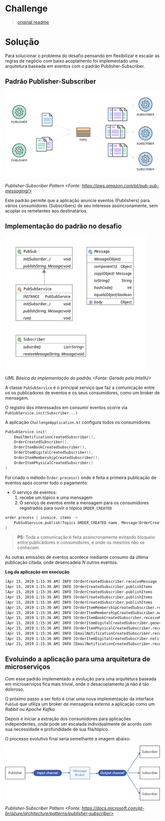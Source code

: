 # Challenge

> [original readme](./README_ORIGINAL.md)

# Solução

Para solucionar o problema do desafio pensando em flexibilizar e escalar as regras de negócio com baixo acoplamento foi implementado uma arquitetura baseada em eventos com o padrão Publisher-Subscriber.

## Padrão Publisher-Subscriber

![Publisher-Subscriber Pattern](./docs/pub-sub.png)

*Publisher-Subscriber Pattern <Fonte: https://aws.amazon.com/pt/pub-sub-messaging/>*

Este padrão permite que a aplicação anuncie eventos (Publishers) para vários consumidores (Subscribers) de seu interesse assincronamente, sem acoplar os remetentes aos destinatários.

## Implementação do padrão no desafio

![Publisher-Subscriber Pattern](./docs/uml-basic.png)

*UML Básica da implementação do padrão <Fonte: Gerado pelo IntelliJ>*

A classe `PubSubService` é o principal serviço que faz a comunicação entre os os publicadores de eventos e os seus consumidores, como um broker de mensagem.

O registro dos interessados em consumir eventos ocorre via  `PubSubService.init(Subscriber...)`

A aplicação `ChallengeApplication.kt` configura todos os consumidores:

```kotlin
PubSubService.init(
    EmailNotificationCreatedSubscriber(),
    OrderCreatedSubscriber(),
    OrderItemBookCreatedSubscriber(),
    OrderItemDigitalCreatedSubscriber(),
    OrderItemMembershipCreatedSubscriber(),
    OrderItemPhysicalCreatedSubscriber()
)
```

Foi criado o método `Order.process()` onde é feita a primeira publicação de eventos após ocorrer todo o pagamento:

- O serviço de eventos:
  1. recebe um tópico e uma mensagem
  2. O serviço de eventos emite a mensagem para os consumidores registrados para ouvir o tópico `ORDER_CREATED`

```kotlin
order.process { invoice, items ->
    PubSubService.publish(Topics.ORDER_CREATED.name, Message(OrderCreated(invoice, items)))
}
```

> **PS:** Toda a comunicação é feita assincronamente evitando bloqueio entre publicadores e consumidores, e onde os mesmos não se conhecem

As outras emissões de eventos acontece mediante consumo da última publicação citada, onde desencadeia *N* outros eventos.

**Log da aplicação em execução**

```sh
[Apr 15, 2019 1:15:36 AM] INFO [OrderCreatedSubscriber.receiveMessage                       ]: #12 msg=order received, order=challenge.model.Order@4cb58e23
[Apr 15, 2019 1:15:36 AM] INFO [OrderCreatedSubscriber.publishItems                         ]: #13 msg=sending order item, order=11dd97ce-99a8-4b26-a8e4-df3534bd335a, item=Familiar plan type=MEMBERSHIP
[Apr 15, 2019 1:15:36 AM] INFO [OrderCreatedSubscriber.publishItems                         ]: #14 msg=sending order item, order=11dd97ce-99a8-4b26-a8e4-df3534bd335a, item=Stairway to Heaven type=DIGITAL
[Apr 15, 2019 1:15:36 AM] INFO [OrderCreatedSubscriber.publishItems                         ]: #12 msg=sending order item, order=11dd97ce-99a8-4b26-a8e4-df3534bd335a, item=The Hitchhiker's Guide to the Galaxy type=BOOK
[Apr 15, 2019 1:15:36 AM] INFO [OrderCreatedSubscriber.publishItems                         ]: #15 msg=sending order item, order=11dd97ce-99a8-4b26-a8e4-df3534bd335a, item=Flowered t-shirt type=PHYSICAL
[Apr 15, 2019 1:15:36 AM] INFO [OrderItemMembershipCreatedSubscriber.receiveMessage         ]: #16 msg=activating subscription, order=11dd97ce-99a8-4b26-a8e4-df3534bd335a, customer=Bob Alice, item=Familiar plan
[Apr 15, 2019 1:15:36 AM] INFO [OrderItemMembershipCreatedSubscriber.notifyCustomerByEmail  ]: #16 msg=sending email, order=11dd97ce-99a8-4b26-a8e4-df3534bd335a, customer=bob@alice.com, item=Familiar plan
[Apr 15, 2019 1:15:36 AM] INFO [OrderItemBookCreatedSubscriber.receiveMessage               ]: #12 msg=generating a shipping label with tax free, order=11dd97ce-99a8-4b26-a8e4-df3534bd335a, item=The Hitchhiker's Guide to the Galaxy
[Apr 15, 2019 1:15:36 AM] INFO [OrderItemDigitalCreatedSubscriber.generatePromotionalCode   ]: #17 msg=generating promotional code associated with customer, email=bob@alice.com, code=ab739
[Apr 15, 2019 1:15:36 AM] INFO [OrderItemPhysicalCreatedSubscriber.receiveMessage           ]: #12 msg=generating a shipping label, order=11dd97ce-99a8-4b26-a8e4-df3534bd335a, item=Flowered t-shirt
[Apr 15, 2019 1:15:36 AM] INFO [EmailNotificationCreatedSubscriber.receiveMessage           ]: #16 msg=email was successfully sent, recipient=bob@alice.com, subject=Your account has been activated body=Congratulations Bob Alice, your account has been successfully activated!
[Apr 15, 2019 1:15:36 AM] INFO [OrderItemDigitalCreatedSubscriber.notifyCustomerByEmail     ]: #17 msg=sending email, order=11dd97ce-99a8-4b26-a8e4-df3534bd335a, customer=bob@alice.com, item=Stairway to Heaven
[Apr 15, 2019 1:15:36 AM] INFO [EmailNotificationCreatedSubscriber.receiveMessage           ]: #12 msg=email was successfully sent, recipient=bob@alice.com, subject=Your order 11dd97ce-99a8-4b26-a8e4-df3534bd335a has been paid successfully body=Save with this promotional code ab739 valid in 2019 on next purchase. Download now and enjoy your product: Stairway to Heaven.
```

## Evoluindo a aplicação para uma arquitetura de microserviços

Com esse padrão implementado a evolução para uma arquitetura baseada em microserviços fica mais trivial, onde o desacoplamento já não é tão doloroso.

O próximo passo a ser feito é criar uma nova implementação da interface `PubSub` que utiliza um broker de mensageria externo a aplicação como um *Rabbit* ou *Apache Kafka*.

Depois é iniciar a extração dos consumidores para aplicações independentes, onde pode ser escalada individualmente de acordo com sua necessidade e profundidade de sua fila/tópico.

O processo evolutivo final seria semelhante a imagem abaixo:

![publish-subscribe](./docs/publish-subscribe.png)

*Publisher-Subscriber Pattern <Fonte: https://docs.microsoft.com/pt-br/azure/architecture/patterns/publisher-subscriber>*
